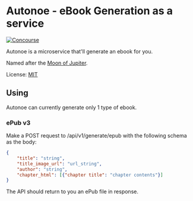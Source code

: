 # Autonoe - eBook Generation as a service

[![Concourse](https://ci.younata.com/api/v1/pipelines/tethys/jobs/autonoe_tests/badge)](https://ci.younata.com/)

Autonoe is a microservice that'll generate an ebook for you.

Named after the [Moon of Jupiter](https://en.wikipedia.org/wiki/Autonoe_(moon)).

License: [MIT](LICENSE)

## Using

Autonoe can currently generate only 1 type of ebook.

### ePub v3

Make a POST request to /api/v1/generate/epub with the following schema as the body:

```json
{
    "title": "string",
    "title_image_url": "url_string",
    "author": "string",
    "chapter_html": [{"chapter title": "chapter contents"}]
}
```

The API should return to you an ePub file in response.

